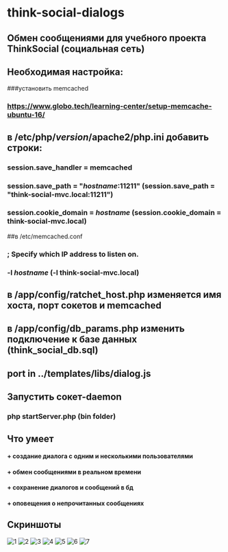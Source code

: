 # think-social-dialogs
## Обмен сообщениями для учебного проекта ThinkSocial (социальная сеть)
## Необходимая настройка:
###установить memcached
### https://www.globo.tech/learning-center/setup-memcache-ubuntu-16/

## в /etc/php/*version*/apache2/php.ini  добавить строки:
### session.save_handler = memcached
### session.save_path = "*hostname*:11211" (session.save_path = "think-social-mvc.local:11211")
### session.cookie_domain = *hostname* (session.cookie_domain = think-social-mvc.local)

##в /etc/memcached.conf 
### ; Specify which IP address to listen on.
### -l *hostname* (-l think-social-mvc.local)

## в /app/config/ratchet_host.php изменяется имя хоста, порт сокетов и memcached
## в /app/config/db_params.php изменить подключение к базе данных (think_social_db.sql)

## port in ../templates/libs/dialog.js

## Запустить сокет-daemon 
### php startServer.php (bin folder)

##  Что умеет

#### + создание диалога с одним и несколькими пользователями
#### + обмен сообщениями в реальном времени
#### + сохранение диалогов и сообщений в бд
#### + оповещения о непрочитанных сообщениях

## Скриншоты

![1](https://cloud.githubusercontent.com/assets/23549840/22281519/0616ee3a-e2e0-11e6-8215-8936f58d1bd0.JPG)
![2](https://cloud.githubusercontent.com/assets/23549840/22281523/064d37ce-e2e0-11e6-9189-774787264228.JPG)
![3](https://cloud.githubusercontent.com/assets/23549840/22281524/065488f8-e2e0-11e6-9cb3-f870fb75ccad.JPG)
![4](https://cloud.githubusercontent.com/assets/23549840/22281522/064cf002-e2e0-11e6-8acc-fa77659406ce.JPG)
![5](https://cloud.githubusercontent.com/assets/23549840/22281525/0656985a-e2e0-11e6-9ac1-2abfde6f82e3.JPG)
![6](https://cloud.githubusercontent.com/assets/23549840/22281526/0685bc66-e2e0-11e6-8339-53f73dd0cec3.JPG)
![7](https://cloud.githubusercontent.com/assets/23549840/22281521/063b0748-e2e0-11e6-8600-1c07ffb64faf.JPG)
